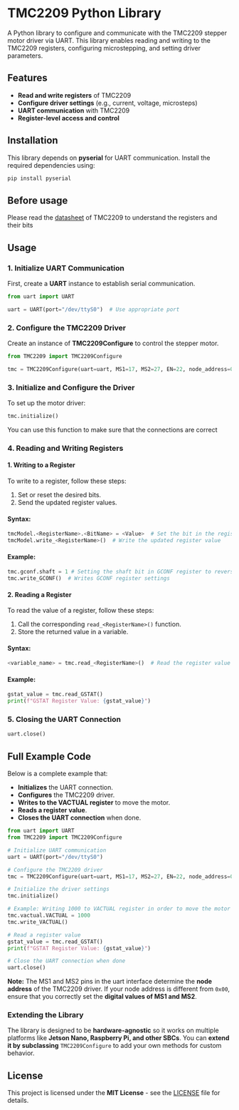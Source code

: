 
# **TMC2209 Python Library**
A Python library to configure and communicate with the TMC2209 stepper motor driver via UART. This library enables reading and writing to the TMC2209 registers, configuring microstepping, and setting driver parameters.

## __Features__
- **Read and write registers** of TMC2209
- **Configure driver settings** (e.g., current, voltage, microsteps)
- **UART communication** with TMC2209
- **Register-level access and control**
## **Installation**
This library depends on **pyserial** for UART communication. Install the required dependencies using:
```bash
pip install pyserial
```

## __Before usage__
Please read the [datasheet](https://www.analog.com/media/en/technical-documentation/data-sheets/tmc2209_datasheet_rev1.09.pdf) of TMC2209 to understand the registers and their bits
## __Usage__
### 1. Initialize UART Communication
First, create a **UART** instance to establish serial communication.
```python
from uart import UART

uart = UART(port="/dev/ttyS0")  # Use appropriate port
```
### 2. Configure the TMC2209 Driver
Create an instance of **TMC2209Configure** to control the stepper motor.

```python
from TMC2209 import TMC2209Configure

tmc = TMC2209Configure(uart=uart, MS1=17, MS2=27, EN=22, node_address=0x00)
```
### 3. Initialize and Configure the Driver
To set up the motor driver:

```python
tmc.initialize()
```
You can use this function to make sure that the connections are correct
### 4. Reading and Writing Registers
#### 1. __Writing to a Register__

To write to a register, follow these steps:

1. Set or reset the desired bits.
2. Send the updated register values.

#### Syntax:
```python
tmcModel.<RegisterName>.<BitName> = <Value>  # Set the bit in the register
tmcModel.write_<RegisterName>()  # Write the updated register value
```

#### Example:
```python
tmc.gconf.shaft = 1 # Setting the shaft bit in GCONF register to reverse the direction
tmc.write_GCONF()  # Writes GCONF register settings
```

#### 2. __Reading a Register__
To read the value of a register, follow these steps:
1. Call the corresponding `read_<RegisterName>()` function.
2. Store the returned value in a variable.

#### Syntax:
```python
<variable_name> = tmc.read_<RegisterName>()  # Read the register value
```

#### Example:
```python
gstat_value = tmc.read_GSTAT()
print(f"GSTAT Register Value: {gstat_value}")
```

### 5. Closing the UART Connection
```python
uart.close()
```


## __Full Example Code__

Below is a complete example that:
- **Initializes** the UART connection.
- **Configures** the TMC2209 driver.
- **Writes to the VACTUAL register** to move the motor.
- **Reads a register value**.
- **Closes the UART connection** when done.

```python
from uart import UART
from TMC2209 import TMC2209Configure

# Initialize UART communication
uart = UART(port="/dev/ttyS0")

# Configure the TMC2209 driver
tmc = TMC2209Configure(uart=uart, MS1=17, MS2=27, EN=22, node_address=0x00)

# Initialize the driver settings
tmc.initialize()

# Example: Writing 1000 to VACTUAL register in order to move the motor
tmc.vactual.VACTUAL = 1000
tmc.write_VACTUAL()

# Read a register value
gstat_value = tmc.read_GSTAT()
print(f"GSTAT Register Value: {gstat_value}")

# Close the UART connection when done
uart.close()
```

**Note:**
The MS1 and MS2 pins in the uart interface determine the **node address** of the TMC2209 driver. 
If your node address is different from `0x00`, ensure that you correctly set the **digital values of MS1 and MS2**.


### Extending the Library
The library is designed to be **hardware-agnostic** so it works on multiple platforms like **Jetson Nano, Raspberry Pi, and other SBCs**.
You can **extend it by subclassing** `TMC2209Configure` to add your own methods for custom behavior.

## License

This project is licensed under the **MIT License** - see the [LICENSE](LICENSE) file for details.